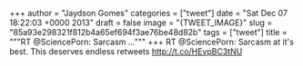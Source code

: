 
+++
author = "Jaydson Gomes"
categories = ["tweet"]
date = "Sat Dec 07 18:22:03 +0000 2013"
draft = false
image = "{TWEET_IMAGE}"
slug = "85a93e298321f812b4a65ef694f3ae76be48d82b"
tags = ["tweet"]
title = """RT @SciencePorn: Sarcasm ..."""
+++
RT @SciencePorn: Sarcasm at it's best. This deserves endless retweets http://t.co/HEvpBC3tNU
